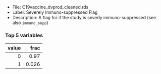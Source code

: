 

* File: C19vaccine_dvprod_cleaned.rds
* Label: Severely Immuno-suppressed Flag
* Description: A flag for if the study is severly immuno-suppressed (see also `immuno_supp`)

### Top 5 variables
|   value |   frac |
|--------:|-------:|
|       0 |  0.97  |
|       1 |  0.026 |
        